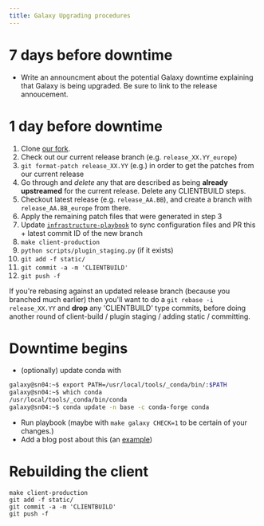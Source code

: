 ```yaml
---
title: Galaxy Upgrading procedures
---
```



# 7 days before downtime

- Write an announcment about the potential Galaxy downtime explaining that Galaxy is being upgraded. Be sure to link to the release annoucement.

# 1 day before downtime

1. Clone [our fork](https://github.com/usegalaxy-eu/galaxy/).
2. Check out our current release branch (e.g. `release_XX.YY_europe`)
3. `git format-patch release_XX.YY` (e.g.) in order to get the patches from our current release
4. Go through and *delete* any that are described as being **already upstreamed** for the current release. Delete any CLIENTBUILD steps.
5. Checkout latest release (e.g. `release_AA.BB`), and create a branch with `release_AA.BB_europe` from there.
6. Apply the remaining patch files that were generated in step 3
7. Update [`infrastructure-playbook`](https://github.com/usegalaxy-eu/infrastructure-playbook/) to sync configuration files and PR this + latest commit ID of the new branch
8. `make client-production`
9. `python scripts/plugin_staging.py` (if it exists)
9. `git add -f static/`
10. `git commit -a -m 'CLIENTBUILD'`
11. `git push -f`

If you're rebasing against an updated release branch (because you branched much earlier) then you'll want to do a `git rebase -i release_XX.YY` and **drop** any 'CLIENTBUILD' type commits, before doing another round of client-build / plugin staging / adding static / committing.

# Downtime begins

- (optionally) update conda with

```bash
galaxy@sn04:~$ export PATH=/usr/local/tools/_conda/bin/:$PATH
galaxy@sn04:~$ which conda
/usr/local/tools/_conda/bin/conda
galaxy@sn04:~$ conda update -n base -c conda-forge conda
```

- Run playbook (maybe with `make galaxy CHECK=1` to be certain of your changes.)
- Add a blog post about this (an [example](https://github.com/usegalaxy-eu/galaxy-freiburg/pull/82))

# Rebuilding the client

```
make client-production
git add -f static/
git commit -a -m 'CLIENTBUILD'
git push -f
```

